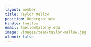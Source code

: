 ```yaml
---
layout: member
title: Taylor Mellow
position: Undergraduate
handle: tmellow
email: tmellow@albany.edu
image: /images/team/taylor-mellow.jpg
alumni: false
---
```


